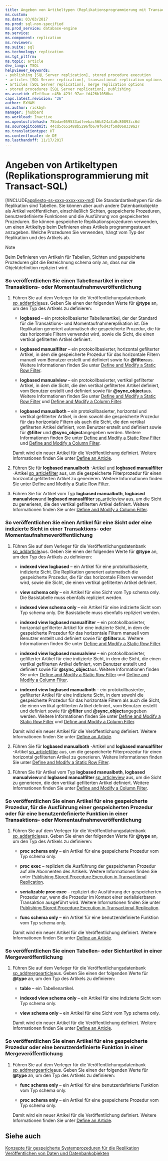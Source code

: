 ```yaml
---
title: Angeben von Artikeltypen (Replikationsprogrammierung mit Transact-SQL) | Microsoft-Dokumentation
ms.custom: 
ms.date: 03/03/2017
ms.prod: sql-non-specified
ms.prod_service: database-engine
ms.service: 
ms.component: replication
ms.reviewer: 
ms.suite: sql
ms.technology: replication
ms.tgt_pltfrm: 
ms.topic: article
dev_langs: TSQL
helpviewer_keywords:
- publishing [SQL Server replication], stored procedure execution
- articles [SQL Server replication], transactional replication options
- articles [SQL Server replication], merge replication options
- stored procedures [SQL Server replication], publishing
ms.assetid: d7effbac-c45b-423f-97ae-fd426b1050ba
caps.latest.revision: "26"
author: BYHAM
ms.author: rickbyh
manager: jhubbard
ms.workload: Inactive
ms.openlocfilehash: 75bdae059533adfeebac56b324a3a0c80893cc6d
ms.sourcegitcommit: 44cd5c651488b5296fb679f6d43f50d068339a27
ms.translationtype: HT
ms.contentlocale: de-DE
ms.lasthandoff: 11/17/2017
---
```

# <a name="specify-article-types-replication-transact-sql-programming"></a>Angeben von Artikeltypen (Replikationsprogrammierung mit Transact-SQL)
[!INCLUDE[appliesto-ss-xxxx-xxxx-xxx-md](../../../includes/appliesto-ss-xxxx-xxxx-xxx-md.md)] Die Standardartikeltypen für die Replikation sind Tabellen. Sie können aber auch andere Datenbankobjekte als Artikel veröffentlichen, einschließlich Sichten, gespeicherte Prozeduren, benutzerdefinierte Funktionen und die Ausführung von gespeicherten Prozeduren. Sie können gespeicherte Replikationsprozeduren verwenden, um einen Artikeltyp beim Definieren eines Artikels programmgesteuert anzugeben. Welche Prozeduren Sie verwenden, hängt vom Typ der Replikation und des Artikels ab.  
  
> [!NOTE]  
>  Beim Definieren von Artikeln für Tabellen, Sichten und gespeicherte Prozeduren gibt die Bezeichnung schema only an, dass nur die Objektdefinition repliziert wird.  
  
### <a name="to-publish-a-table-article-in-a-transactional-or-snapshot-publication"></a>So veröffentlichen Sie einen Tabellenartikel in einer Transaktions- oder Momentaufnahmeveröffentlichung  
  
1.  Führen Sie auf dem Verleger für die Veröffentlichungsdatenbank [sp_addarticle](../../../relational-databases/system-stored-procedures/sp-addarticle-transact-sql.md)aus. Geben Sie einen der folgenden Werte für **@type** an, um den Typ des Artikels zu definieren:  
  
    -   **logbased** &ndash; ein protokollbasierter Tabellenartikel, der der Standard für die Transaktions- und Momentaufnahmereplikation ist. Die Replikation generiert automatisch die gespeicherte Prozedur, die für das horizontale Filtern verwendet wird, sowie die Sicht, die einen vertikal gefilterten Artikel definiert.  
  
    -   **logbased manualfilter** &ndash; ein protokollbasierter, horizontal gefilterter Artikel, in dem die gespeicherte Prozedur für das horizontale Filtern manuell vom Benutzer erstellt und definiert sowie für **@filter**aus. Weitere Informationen finden Sie unter [Define and Modify a Static Row Filter](../../../relational-databases/replication/publish/define-and-modify-a-static-row-filter.md).  
  
    -   **logbased manualview** &ndash; ein protokollbasierter, vertikal gefilterter Artikel, in dem die Sicht, die den vertikal gefilterten Artikel definiert, vom Benutzer erstellt und definiert sowie für **@sync_object**aus. Weitere Informationen finden Sie unter [Define and Modify a Static Row Filter](../../../relational-databases/replication/publish/define-and-modify-a-static-row-filter.md) und [Define and Modify a Column Filter](../../../relational-databases/replication/publish/define-and-modify-a-column-filter.md).  
  
    -   **logbased manualboth** &ndash; ein protokollbasierter, horizontal und vertikal gefilterter Artikel, in dem sowohl die gespeicherte Prozedur für das horizontale Filtern als auch die Sicht, die den vertikal gefilterten Artikel definiert, vom Benutzer erstellt und definiert sowie für **@filter** und **@sync_object**angegeben werden. Weitere Informationen finden Sie unter [Define and Modify a Static Row Filter](../../../relational-databases/replication/publish/define-and-modify-a-static-row-filter.md) und [Define and Modify a Column Filter](../../../relational-databases/replication/publish/define-and-modify-a-column-filter.md).  
  
     Damit wird ein neuer Artikel für die Veröffentlichung definiert. Weitere Informationen finden Sie unter [Define an Article](../../../relational-databases/replication/publish/define-an-article.md).  
  
2.  Führen Sie für **logbased manualboth** -Artikel und **logbased manualfilter** -Artikel [sp_articlefilter](../../../relational-databases/system-stored-procedures/sp-articlefilter-transact-sql.md) aus, um die gespeicherte Filterprozedur für einen horizontal gefilterten Artikel zu generieren. Weitere Informationen finden Sie unter [Define and Modify a Static Row Filter](../../../relational-databases/replication/publish/define-and-modify-a-static-row-filter.md).  
  
3.  Führen Sie für Artikel vom Typ **logbased manualboth**, **logbased manualview**und **logbased manualfilter** [sp_articleview](../../../relational-databases/system-stored-procedures/sp-articleview-transact-sql.md) aus, um die Sicht zu generieren, die den vertikal gefilterten Artikel definiert. Weitere Informationen finden Sie unter [Define and Modify a Column Filter](../../../relational-databases/replication/publish/define-and-modify-a-column-filter.md).  
  
### <a name="to-publish-a-view-or-indexed-view-article-in-a-transactional-or-snapshot-publication"></a>So veröffentlichen Sie einen Artikel für eine Sicht oder eine indizierte Sicht in einer Transaktions- oder Momentaufnahmeveröffentlichung  
  
1.  Führen Sie auf dem Verleger für die Veröffentlichungsdatenbank [sp_addarticle](../../../relational-databases/system-stored-procedures/sp-addarticle-transact-sql.md)aus. Geben Sie einen der folgenden Werte für **@type** an, um den Typ des Artikels zu definieren:  
  
    -   **indexed view logbased** &ndash; ein Artikel für eine protokollbasierte, indizierte Sicht. Die Replikation generiert automatisch die gespeicherte Prozedur, die für das horizontale Filtern verwendet wird, sowie die Sicht, die einen vertikal gefilterten Artikel definiert.  
  
    -   **view schema only** &ndash; ein Artikel für eine Sicht vom Typ schema only. Die Basistabelle muss ebenfalls repliziert werden.  
  
    -   **indexed view schema only** &ndash; ein Artikel für eine indizierte Sicht vom Typ schema only. Die Basistabelle muss ebenfalls repliziert werden.  
  
    -   **indexed view logbased manualfilter** &ndash; ein protokollbasierter, horizontal gefilterter Artikel für eine indizierte Sicht, in dem die gespeicherte Prozedur für das horizontale Filtern manuell vom Benutzer erstellt und definiert sowie für **@filter**aus. Weitere Informationen finden Sie unter [Define and Modify a Static Row Filter](../../../relational-databases/replication/publish/define-and-modify-a-static-row-filter.md).  
  
    -   **indexed view logbased manualview** &ndash; ein protokollbasierter, gefilterter Artikel für eine indizierte Sicht, in dem die Sicht, die einen vertikal gefilterten Artikel definiert, vom Benutzer erstellt und definiert sowie für **@sync_object**aus. Weitere Informationen finden Sie unter [Define and Modify a Static Row Filter](../../../relational-databases/replication/publish/define-and-modify-a-static-row-filter.md) und [Define and Modify a Column Filter](../../../relational-databases/replication/publish/define-and-modify-a-column-filter.md).  
  
    -   **indexed view logbased manualboth** &ndash; ein protokollbasierter, gefilterter Artikel für eine indizierte Sicht, in dem sowohl die gespeicherte Prozedur für das horizontale Filtern als auch die Sicht, die einen vertikal gefilterten Artikel definiert, vom Benutzer erstellt und definiert sowie für **@filter** und **@sync_object**angegeben werden. Weitere Informationen finden Sie unter [Define and Modify a Static Row Filter](../../../relational-databases/replication/publish/define-and-modify-a-static-row-filter.md) und [Define and Modify a Column Filter](../../../relational-databases/replication/publish/define-and-modify-a-column-filter.md).  
  
     Damit wird ein neuer Artikel für die Veröffentlichung definiert. Weitere Informationen finden Sie unter [Define an Article](../../../relational-databases/replication/publish/define-an-article.md).  
  
2.  Führen Sie für **logbased manualboth** -Artikel und **logbased manualfilter** -Artikel [sp_articlefilter](../../../relational-databases/system-stored-procedures/sp-articlefilter-transact-sql.md) aus, um die gespeicherte Filterprozedur für einen horizontal gefilterten Artikel zu generieren. Weitere Informationen finden Sie unter [Define and Modify a Static Row Filter](../../../relational-databases/replication/publish/define-and-modify-a-static-row-filter.md).  
  
3.  Führen Sie für Artikel vom Typ **logbased manualboth**, **logbased manualview**und **logbased manualfilter** [sp_articleview](../../../relational-databases/system-stored-procedures/sp-articleview-transact-sql.md) aus, um die Sicht zu generieren, die den vertikal gefilterten Artikel definiert. Weitere Informationen finden Sie unter [Define and Modify a Column Filter](../../../relational-databases/replication/publish/define-and-modify-a-column-filter.md).  
  
### <a name="to-publish-a-stored-procedure-stored-procedure-execution-or-user-defined-function-article-in-a-transactional-or-snapshot-publication"></a>So veröffentlichen Sie einen Artikel für eine gespeicherte Prozedur, für die Ausführung einer gespeicherten Prozedur oder für eine benutzerdefinierte Funktion in einer Transaktions- oder Momentaufnahmeveröffentlichung  
  
1.  Führen Sie auf dem Verleger für die Veröffentlichungsdatenbank [sp_addarticle](../../../relational-databases/system-stored-procedures/sp-addarticle-transact-sql.md)aus. Geben Sie einen der folgenden Werte für **@type** an, um den Typ des Artikels zu definieren:  
  
    -   **proc schema only** &ndash; ein Artikel für eine gespeicherte Prozedur vom Typ schema only.  
  
    -   **proc exec** &ndash; repliziert die Ausführung der gespeicherten Prozedur auf alle Abonnenten des Artikels. Weitere Informationen finden Sie unter [Publishing Stored Procedure Execution in Transactional Replication](../../../relational-databases/replication/transactional/publishing-stored-procedure-execution-in-transactional-replication.md).  
  
    -   **serializable proc exec** &ndash; repliziert die Ausführung der gespeicherten Prozedur nur, wenn die Prozedur im Kontext einer serialisierbaren Transaktion ausgeführt wird. Weitere Informationen finden Sie unter [Publishing Stored Procedure Execution in Transactional Replication](../../../relational-databases/replication/transactional/publishing-stored-procedure-execution-in-transactional-replication.md).  
  
    -   **func schema only** &ndash; ein Artikel für eine benutzerdefinierte Funktion vom Typ schema only.  
  
     Damit wird ein neuer Artikel für die Veröffentlichung definiert. Weitere Informationen finden Sie unter [Define an Article](../../../relational-databases/replication/publish/define-an-article.md).  
  
### <a name="to-publish-a-table-or-view-article-in-a-merge-publication"></a>So veröffentlichen Sie einen Tabellen- oder Sichtartikel in einer Mergeveröffentlichung  
  
1.  Führen Sie auf dem Verleger für die Veröffentlichungsdatenbank [sp_addmergearticle](../../../relational-databases/system-stored-procedures/sp-addmergearticle-transact-sql.md)aus. Geben Sie einen der folgenden Werte für **@type** an, um den Typ des Artikels zu definieren:  
  
    -   **table** &ndash; ein Tabellenartikel.  
  
    -   **indexed view schema only** &ndash; ein Artikel für eine indizierte Sicht vom Typ schema only.  
  
    -   **view schema only** &ndash; ein Artikel für eine Sicht vom Typ schema only.  
  
     Damit wird ein neuer Artikel für die Veröffentlichung definiert. Weitere Informationen finden Sie unter [Define an Article](../../../relational-databases/replication/publish/define-an-article.md).  
  
### <a name="to-publish-a-stored-procedure-or-user-defined-function-article-in-a-merge-publication"></a>So veröffentlichen Sie einen Artikel für eine gespeicherte Prozedur oder eine benutzerdefinierte Funktion in einer Mergeveröffentlichung  
  
1.  Führen Sie auf dem Verleger für die Veröffentlichungsdatenbank [sp_addmergearticle](../../../relational-databases/system-stored-procedures/sp-addmergearticle-transact-sql.md)aus. Geben Sie einen der folgenden Werte für **@type** an, um den Typ des Artikels zu definieren:  
  
    -   **func schema only** &ndash; ein Artikel für eine benutzerdefinierte Funktion vom Typ schema only.  
  
    -   **proc schema only** &ndash; ein Artikel für eine gespeicherte Prozedur vom Typ schema only.  
  
     Damit wird ein neuer Artikel für die Veröffentlichung definiert. Weitere Informationen finden Sie unter [Define an Article](../../../relational-databases/replication/publish/define-an-article.md).  
  
## <a name="see-also"></a>Siehe auch  
 [Konzepte für gespeicherte Systemprozeduren für die Replikation](../../../relational-databases/replication/concepts/replication-system-stored-procedures-concepts.md)   
 [Veröffentlichen von Daten und Datenbankobjekten](../../../relational-databases/replication/publish/publish-data-and-database-objects.md)  
  
  
